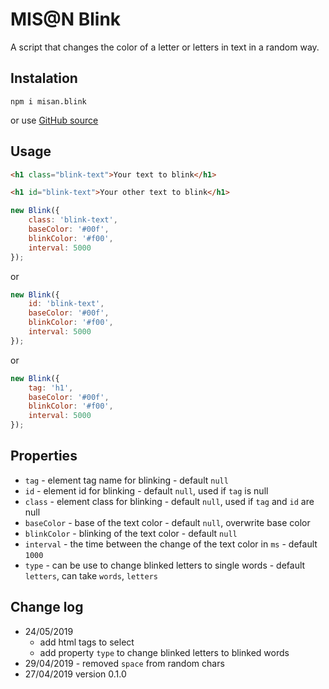 # MIS@N Blink

A script that changes the color of a letter or letters in text in a random way.

## Instalation
`npm i misan.blink`

or use [GitHub source](https://github.com/MISAN-MS/Blink)

## Usage
```html
<h1 class="blink-text">Your text to blink</h1>

<h1 id="blink-text">Your other text to blink</h1>
```
```javascript
new Blink({
    class: 'blink-text',
    baseColor: '#00f',
    blinkColor: '#f00',
    interval: 5000
});
```
or
```javascript
new Blink({
    id: 'blink-text',
    baseColor: '#00f',
    blinkColor: '#f00',
    interval: 5000
});
```
or
```javascript
new Blink({
    tag: 'h1',
    baseColor: '#00f',
    blinkColor: '#f00',
    interval: 5000
});
```

## Properties
- `tag` - element tag name for blinking - default `null`
- `id` - element id for blinking - default `null`, used if `tag` is null
- `class` - element class for blinking - default `null`, used if `tag` and `id` are null
- `baseColor` - base of the text color - default `null`, overwrite base color
- `blinkColor` - blinking of the text color - default `null`
- `interval` - the time between the change of the text color in `ms` - default `1000`
- `type` - can be use to change blinked letters to single words - default `letters`, can take `words`, `letters`

## Change log
- 24/05/2019 
  - add html tags to select
  - add property `type` to change blinked letters to blinked words
- 29/04/2019 - removed `space` from random chars
- 27/04/2019 version 0.1.0